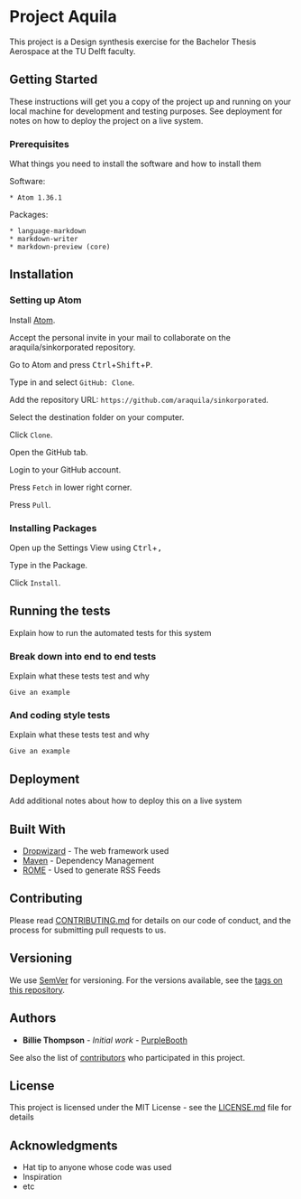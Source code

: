 # Project Aquila
This project is a Design synthesis exercise for the Bachelor Thesis Aerospace at the TU Delft faculty.

## Getting Started

These instructions will get you a copy of the project up and running on your local machine for development and testing purposes. See deployment for notes on how to deploy the project on a live system.

### Prerequisites

What things you need to install the software and how to install them

Software:
```
* Atom 1.36.1
```

Packages:
```
* language-markdown
* markdown-writer
* markdown-preview (core)
```
## Installation
### Setting up Atom

Install [Atom](https://atom.io/).

Accept the personal invite in your mail to collaborate on the
araquila/sinkorporated repository.

Go to Atom and press
<kbd>Ctrl</kbd>+<kbd>Shift</kbd>+<kbd>P</kbd>.

Type in and select `GitHub: Clone`.

Add the repository URL: `https://github.com/araquila/sinkorporated`.

Select the destination folder on your computer.

Click `Clone`.

Open the GitHub tab.

Login to your GitHub account.

Press `Fetch` in lower right corner.

Press `Pull`.

### Installing Packages

Open up the Settings View using <kbd>Ctrl</kbd>+<kbd>,</kbd>

Type in the Package.

Click `Install`.



## Running the tests

Explain how to run the automated tests for this system

### Break down into end to end tests

Explain what these tests test and why

```
Give an example
```

### And coding style tests

Explain what these tests test and why

```
Give an example
```

## Deployment

Add additional notes about how to deploy this on a live system

## Built With

* [Dropwizard](http://www.dropwizard.io/1.0.2/docs/) - The web framework used
* [Maven](https://maven.apache.org/) - Dependency Management
* [ROME](https://rometools.github.io/rome/) - Used to generate RSS Feeds

## Contributing

Please read [CONTRIBUTING.md](https://gist.github.com/PurpleBooth/b24679402957c63ec426) for details on our code of conduct, and the process for submitting pull requests to us.

## Versioning

We use [SemVer](http://semver.org/) for versioning. For the versions available, see the [tags on this repository](https://github.com/your/project/tags).

## Authors

* **Billie Thompson** - *Initial work* - [PurpleBooth](https://github.com/PurpleBooth)

See also the list of [contributors](https://github.com/your/project/contributors) who participated in this project.

## License

This project is licensed under the MIT License - see the [LICENSE.md](LICENSE.md) file for details

## Acknowledgments

* Hat tip to anyone whose code was used
* Inspiration
* etc
